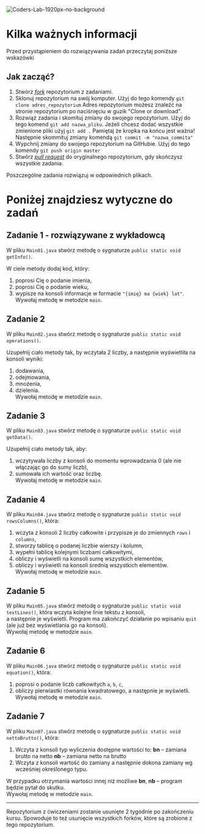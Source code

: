 ![Coders-Lab-1920px-no-background](https://user-images.githubusercontent.com/152855/73064373-5ed69780-3ea1-11ea-8a71-3d370a5e7dd8.png)

# Kilka ważnych informacji

Przed przystąpieniem do rozwiązywania zadań przeczytaj poniższe wskazówki

## Jak zacząć?

1. Stwórz [*fork*](https://guides.github.com/activities/forking/) repozytorium z zadaniami.
2. Sklonuj repozytorium na swój komputer. Użyj do tego komendy `git clone adres_repozytorium`
Adres repozytorium możesz znaleźć na stronie repozytorium po naciśnięciu w guzik "Clone or download".
3. Rozwiąż zadania i skomituj zmiany do swojego repozytorium. Użyj do tego komend `git add nazwa_pliku`.
Jeżeli chcesz dodać wszystkie zmienione pliki użyj `git add .` 
Pamiętaj że kropka na końcu jest ważna!
Następnie skommituj zmiany komendą `git commit -m "nazwa_commita"`
4. Wypchnij zmiany do swojego repozytorium na GitHubie.  Użyj do tego komendy `git push origin master`
5. Stwórz [*pull request*](https://help.github.com/articles/creating-a-pull-request) do oryginalnego repozytorium, gdy skończysz wszystkie zadania.

Poszczególne zadania rozwiązuj w odpowiednich plikach.

# Poniżej znajdziesz wytyczne do zadań

## Zadanie 1 - rozwiązywane z wykładowcą

W pliku `Main01.java` stwórz metodę o sygnaturze `public static void getInfo()`.

W ciele metody dodaj kod, który:

1. poprosi Cię o podanie imienia,
2. poprosi Cię o podanie wieku,
3. wypisze na konsoli informacje w formacie `"{imię} ma {wiek} lat"`.  
Wywołaj metodę w metodzie `main`.

## Zadanie 2

W pliku `Main02.java` stwórz metodę o sygnaturze `public static void operations()`.

Uzupełnij ciało metody tak, by wczytała 2 liczby, a następnie wyświetliła na konsoli wyniki:  
1. dodawania,
2. odejmowania,
3. mnożenia,
4. dzielenia.  
Wywołaj metodę w metodzie `main`.

## Zadanie 3

W pliku `Main03.java` stwórz metodę o sygnaturze `public static void getData()`.

Uzupełnij ciało metody tak, aby:

1. wczytywała liczby z konsoli do momentu wprowadzania 0 (ale nie włączając go do sumy liczb), 
2. sumowała ich wartość oraz liczbę.  
Wywołaj metodę w metodzie `main`.

## Zadanie 4

W pliku `Main04.java` stwórz metodę o sygnaturze `public static void rowsColumns()`, która:

1. wczyta z konsoli 2 liczby całkowite i przypisze je do zmiennych `rows` i `columns`,
2. stworzy tablicę o podanej liczbie wierszy i kolumn,
3. wypełni tablicę kolejnymi liczbami całkowitymi,
4. obliczy i wyświetli na konsoli sumę wszystkich elementów,
5. obliczy i wyświetli na konsoli średnią wszystkich elementów.  
Wywołaj metodę w metodzie `main`.

## Zadanie 5

W pliku `Main05.java` stwórz metodę o sygnaturze `public static void textLines()`, która wczyta kolejne linie tekstu z konsoli,  
a następnie je wyświetli. Program ma zakończyć działanie po wpisaniu `quit` (ale już bez wyświetlania go na konsoli).  
Wywołaj metodę w metodzie `main`.

## Zadanie 6

W pliku `Main06.java` stwórz metodę o sygnaturze `public static void equation()`, która:

1. poprosi o podanie liczb całkowitych `a`, `b`, `c`,
2. obliczy pierwiastki równania kwadratowego, a następnie je wyświetli.  
Wywołaj metodę w metodzie `main`.

## Zadanie 7

W pliku `Main07.java` stwórz metodę o sygnaturze `public static void nettoBrutto()`, która:

1. Wczyta z konsoli typ wyliczenia dostępne wartości to:
**bn** &ndash; zamiana brutto na netto
**nb** &ndash; zamiana netto na brutto
2. Wczyta z konsoli wartość do zamiany a następnie dokona zamiany wg wcześniej określonego typu.  

W przypadku otrzymania wartości innej niż możliwe **bn**, **nb** &ndash; program będzie pytał do skutku.  
Wywołaj metodę w metodzie `main`.

---

Repozytorium z ćwiczeniami zostanie usunięte 2 tygodnie po zakończeniu kursu. Spowoduje to też usunięcie wszystkich forków, które są zrobione z tego repozytorium.
